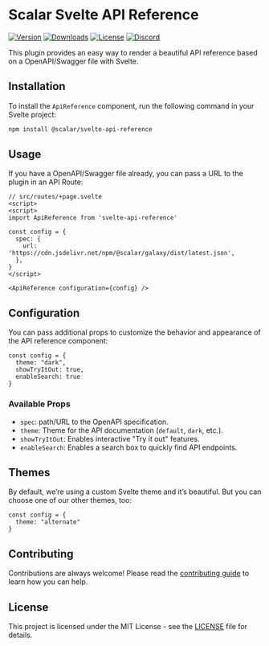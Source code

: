 # Scalar Svelte API Reference

[![Version](https://img.shields.io/npm/v/%40scalar/svelte-api-reference)](https://www.npmjs.com/package/@scalar/svelte-api-reference)
[![Downloads](https://img.shields.io/npm/dm/%40scalar/svelte-api-reference)](https://www.npmjs.com/package/@scalar/svelte-api-reference)
[![License](https://img.shields.io/npm/l/%40scalar%2Fsvelte-api-reference)](https://www.npmjs.com/package/@scalar/svelte-api-reference)
[![Discord](https://img.shields.io/discord/1135330207960678410?style=flat&color=5865F2)](https://discord.gg/scalar)

This plugin provides an easy way to render a beautiful API reference based on a OpenAPI/Swagger file with Svelte.

## Installation

To install the `ApiReference` component, run the following command in your Svelte project:

```bash
npm install @scalar/svelte-api-reference
```

## Usage

If you have a OpenAPI/Swagger file already, you can pass a URL to the plugin in an API Route:

```svelte
// src/routes/+page.svelte
<script>
<script>
import ApiReference from 'svelte-api-reference'

const config = {
  spec: {
    url: 'https://cdn.jsdelivr.net/npm/@scalar/galaxy/dist/latest.json',
  },
}
</script>

<ApiReference configuration={config} />
```

## Configuration

You can pass additional props to customize the behavior and appearance of the API reference component:

```svelte
const config = {
  theme: "dark",
  showTryItOut: true,
  enableSearch: true
}
```

### Available Props

- `spec`: path/URL to the OpenAPI specification.
- `theme`: Theme for the API documentation (`default`, `dark`, etc.).
- `showTryItOut`: Enables interactive "Try it out" features.
- `enableSearch`: Enables a search box to quickly find API endpoints.

## Themes

By default, we’re using a custom Svelte theme and it’s beautiful. But you can choose one of our other themes, too:

```svelte
const config = {
  theme: "alternate"
}
```

## Contributing

Contributions are always welcome! Please read the [contributing guide](https://github.com/scalar/scalar/blob/main/CONTRIBUTING.md) to learn how you can help.

## License

This project is licensed under the MIT License - see the [LICENSE](LICENSE) file for details.
